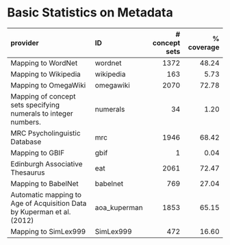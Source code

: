 # Basic Statistics on Metadata

| provider                                                               | ID           |   # concept sets |   % coverage |
|:-----------------------------------------------------------------------|:-------------|-----------------:|-------------:|
| Mapping to WordNet                                                     | wordnet      |             1372 |        48.24 |
| Mapping to Wikipedia                                                   | wikipedia    |              163 |         5.73 |
| Mapping to OmegaWiki                                                   | omegawiki    |             2070 |        72.78 |
| Mapping of concept sets specifying numerals to integer numbers.        | numerals     |               34 |         1.20 |
| MRC Psycholinguistic Database                                          | mrc          |             1946 |        68.42 |
| Mapping to GBIF                                                        | gbif         |                1 |         0.04 |
| Edinburgh Associative Thesaurus                                        | eat          |             2061 |        72.47 |
| Mapping to BabelNet                                                    | babelnet     |              769 |        27.04 |
| Automatic mapping to Age of Acquisition Data by Kuperman et al. (2012) | aoa_kuperman |             1853 |        65.15 |
| Mapping to SimLex999                                                   | SimLex999    |              472 |        16.60 |
